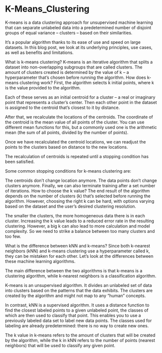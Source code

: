 # K-Means_Clustering
K-means is a data clustering approach for unsupervised machine learning that can separate unlabeled data into a predetermined number of disjoint groups of equal variance – clusters – based on their similarities.

It’s a popular algorithm thanks to its ease of use and speed on large datasets. In this blog post, we look at its underlying principles, use cases, as well as benefits and limitations.

What is k-means clustering?
K-means is an iterative algorithm that splits a dataset into non-overlapping subgroups that are called clusters. The amount of clusters created is determined by the value of k – a hyperparameter that’s chosen before running the algorithm.
How does k-means clustering work?
First, the algorithm selects k initial points, where k is the value provided to the algorithm.

Each of these serves as an initial centroid for a cluster – a real or imaginary point that represents a cluster’s center. Then each other point in the dataset is assigned to the centroid that’s closest to it by distance.

After that, we recalculate the locations of the centroids. The coordinate of the centroid is the mean value of all points of the cluster. You can use different mean functions for this, but a commonly used one is the arithmetic mean (the sum of all points, divided by the number of points).

Once we have recalculated the centroid locations, we can readjust the points to the clusters based on distance to the new locations.

The recalculation of centroids is repeated until a stopping condition has been satisfied.

Some common stopping conditions for k-means clustering are:

The centroids don’t change location anymore.
The data points don’t change clusters anymore.
Finally, we can also terminate training after a set number of iterations.
How to choose the k value?
The end result of the algorithm depends on the number of сlusters (k) that’s selected before running the algorithm. However, choosing the right k can be hard, with options varying based on the dataset and the user’s desired clustering resolution.

The smaller the clusters, the more homogeneous data there is in each cluster. Increasing the k value leads to a reduced error rate in the resulting clustering. However, a big k can also lead to more calculation and model complexity. So we need to strike a balance between too many clusters and too few.

What is the difference between kNN and k-means?
Since both k-nearest neighbors (kNN) and k-means clustering use a hyperparameter called k, they can be mistaken for each other. Let’s look at the differences between these machine learning algorithms.

The main difference between the two algorithms is that k-means is a clustering algorithm, while k-nearest neighbors is a classification algorithm.

K-means is an unsupervised algorithm. It divides an unlabeled set of data into clusters based on the patterns that the data exhibits. The clusters are created by the algorithm and might not map to any “human” concepts.

In contrast, kNN is a supervised algorithm. It uses a distance function to find the closest labeled points to a given unlabeled point, the classes of which are then used to classify that point. This enables you to use a previously labeled data set to label new data points. The classes used for labeling are already predetermined: there is no way to create new ones.

The k value in k-means refers to the amount of clusters that will be created by the algorithm, while the k in kNN refers to the number of points (nearest neighbors) that will be used to classify any given point.
